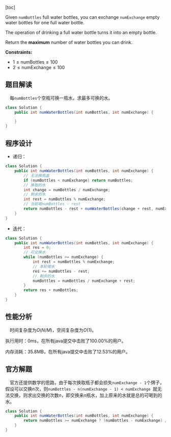 [toc]

Given `numBottles` full water bottles, you can exchange `numExchange` empty water bottles for one full water bottle.

The operation of drinking a full water bottle turns it into an empty bottle.

Return the **maximum** number of water bottles you can drink.



**Constraints:**

- $1 \le \text{numBottles} \le 100$
- $2 \le \text{numExchange} \le 100$



## 题目解读

&emsp;每`numBottles`个空瓶可换一瓶水，求最多可换的水。

```java
class Solution {
    public int numWaterBottles(int numBottles, int numExchange) {

    }
}
```

## 程序设计

* 递归：

```java
class Solution {
    public int numWaterBottles(int numBottles, int numExchange) {
        // 无法换瓶盖
        if (numBottles < numExchange) return numBottles;
        // 换取的水
        int change = numBottles / numExchange;
        // 剩余的水
        int rest = numBottles % numExchange;
        // 当前喝numBottles - rest
        return numBottles - rest + numWaterBottles(change + rest, numExchange);
    }
}
```

* 迭代：

```java
class Solution {
    public int numWaterBottles(int numBottles, int numExchange) {
        int res = 0;
        // 可交换水
        while (numBottles >= numExchange) {
            int rest = numBottles % numExchange;
            // 本轮喝水
            res += numBottles - rest;
            // 剩余的水
            numBottles = numBottles / numExchange + rest;
        }
        return res + numBottles;
    }
}
```

## 性能分析

&emsp;时间复杂度为$O(N/M)$，空间复杂度为$O(1)$。

执行用时：0ms，在所有java提交中击败了100.00%的用户。

内存消耗：35.8MB，在所有java提交中击败了12.53%的用户。

## 官方解题

&emsp;官方还提供数学的思路，由于每次换取瓶子都会损失`numExchange - 1`个牌子，假设可以交换$n$次，则`numBottles - n(numExchange - 1) < numExchange `就无法交换，则求出交换的次数$n$，即交换来$n$瓶水，加上原来的水就是总的可喝到的水。

```java
class Solution {
    public int numWaterBottles(int numBottles, int numExchange) {
        return numBottles >= numExchange ? (numBottles - numExchange) / (numExchange - 1) + 1 + numBottles : numBottles;
    }
}
```

